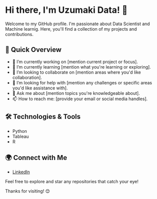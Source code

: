 # Hi there, I'm Uzumaki Data! 👋

Welcome to my GitHub profile. I'm passionate about Data Scientist and Machine learnig. Here, you'll find a collection of my projects and contributions.

## 🚀 Quick Overview

- 🔭 I’m currently working on [mention current project or focus].
- 🌱 I’m currently learning [mention what you're learning or exploring].
- 👯 I’m looking to collaborate on [mention areas where you'd like collaboration].
- 🤔 I’m looking for help with [mention any challenges or specific areas you'd like assistance with].
- 💬 Ask me about [mention topics you're knowledgeable about].
- 📫 How to reach me: [provide your email or social media handles].

## 🛠️ Technologies & Tools

- Python
- Tableau
- R


## 🌍 Connect with Me

- [LinkedIn]([https://www.linkedin.com/in/your-linkedin](https://www.linkedin.com/in/uzumaki-data-116742273/))

Feel free to explore and star any repositories that catch your eye!

Thanks for visiting! 😊
